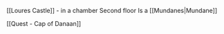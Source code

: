 [[Loures Castle]] - in a chamber Second floor
Is a [[Mundanes|Mundane]]

[[Quest - Cap of Danaan]]

